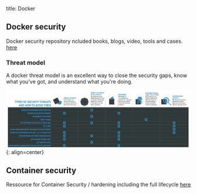title: Docker

## Docker security

Docker security repository ncluded books, blogs, video, tools and cases. [here](https://github.com/myugan/awesome-docker-security)

### Threat model

A docker threat model is an excellent way to close the security gaps, know what you've got, and understand what you're doing. 

![Docker threat model](assets/docker-threat.jpeg){: align=center}

## Container security

Ressource for Container Security / hardening including the full lifecycle [here](https://github.com/krol3/container-security-checklist)

